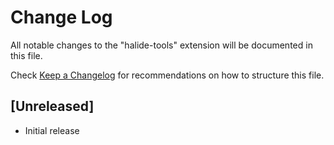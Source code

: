 # Change Log

All notable changes to the "halide-tools" extension will be documented in this file.

Check [Keep a Changelog](http://keepachangelog.com/) for recommendations on how to structure this file.

## [Unreleased]

- Initial release